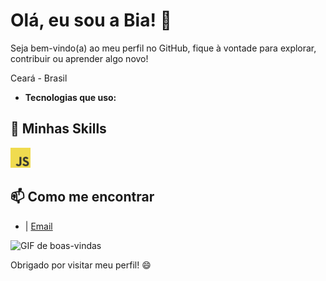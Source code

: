 # Olá, eu sou a Bia! 👋

Seja bem-vindo(a) ao meu perfil no GitHub, fique à vontade para explorar, contribuir ou aprender algo novo!

Ceará - Brasil
- **Tecnologias que uso:** 
  
## 🚀 Minhas Skills


<code><img height="32" src="https://raw.githubusercontent.com/github/explore/80688e429a7d4ef2fca1e82350fe8e3517d3494d/topics/javascript/javascript.png" alt="Javascript"/></code>

## 📫 Como me encontrar

- | [Email](beatriz.lemos07@aluno.ifce.edu.br)
  
![GIF de boas-vindas](https://media0.giphy.com/media/v1.Y2lkPTc5MGI3NjExMGlhNXM0MWx1czVqdzNrNWlkMTJrbTJ1NW9qeGNsY3VubzY1N3JqYSZlcD12MV9pbnRlcm5hbF9naWZfYnlfaWQmY3Q9Zw/mAVmPbXgzU8BW/giphy.gif)

Obrigado por visitar meu perfil! 😄
